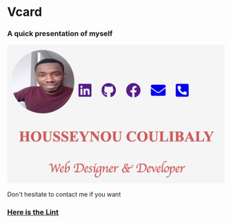 # Vcard

### A quick presentation of myself

![a screen capture](image/capt.png)

Don't hesitate to contact me if you want

### [Here is the Lint]( https://housseynou.github.io/Vcard/.)

